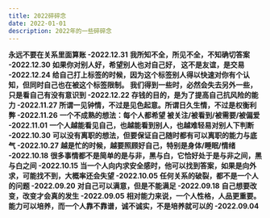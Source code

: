 ```yaml
---
title: 2022碎碎念
date: 2022-01-01
description: 2022年的一些碎碎念
---
```


<a className="block h-full rounded-lg border border-gray-700 p-4 hover:border-pink-600">
    <strong className="font-medium text-white">永远不要在关系里面算账 -2022.12.31</strong>
</a>

<a className="block h-full rounded-lg border border-gray-700 p-4 hover:border-pink-600">
    <strong className="font-medium text-white">我所知不全，所见不全，不知确切答案 -2022.12.30</strong>
</a>

<a className="block h-full rounded-lg border border-gray-700 p-4 hover:border-pink-600">
    <strong className="font-medium text-white">如果你对别人好，希望别人也对自己好，
    这不是友谊，是交易 -2022.12.24</strong>
</a>

<a className="block h-full rounded-lg border border-gray-700 p-4 hover:border-pink-600">
    <strong className="font-medium text-white">给自己打上标签的时候，因为这个标签别人得以快速对你有个认知，但同时自己也在被这个标签限制。
    我们得到一些时，必然会失去另外一些，只是看自己有没有意识到 -2022.12.22</strong>
</a>

<a className="block h-full rounded-lg border border-gray-700 p-4 hover:border-pink-600">
    <strong className="font-medium text-white">存钱的目的，是为了提高自己抗风险的能力 -2022.11.27</strong>
</a>
            
<a className="block h-full rounded-lg border border-gray-700 p-4 hover:border-pink-600">
    <strong className="font-medium text-white">所谓一见钟情，不过是见色起意。所谓日久生情，不过是权衡利弊 -2022.11.26</strong>
</a>
            
<a className="block h-full rounded-lg border border-gray-700 p-4 hover:border-pink-600">
    <strong className="font-medium text-white">一个不成熟的想法：每个人都希望 被关注/被看到/被需要/被偏爱 -2022.11.01</strong>
</a>
            
<a className="block h-full rounded-lg border border-gray-700 p-4 hover:border-pink-600">
    <strong className="font-medium text-white">一个人越能看见自己，也越能看到别人，也越难轻易对别人下判断 -2022.10.30</strong>
</a>
            
<a className="block h-full rounded-lg border border-gray-700 p-4 hover:border-pink-600">
    <strong className="font-medium text-white">可以没有离职的想法，但要保证自己随时都有可以离职的能力与底气 -2022.10.27</strong>
</a>
            
<a className="block h-full rounded-lg border border-gray-700 p-4 hover:border-pink-600">
    <strong className="font-medium text-white">越是忙的时候，越要照顾好自己，特别是身体/睡眠/情绪 -2022.10.18</strong>
</a>
            
<a className="block h-full rounded-lg border border-gray-700 p-4 hover:border-pink-600">
    <strong className="font-medium text-white">很多事情都不是简单的是与非，黑与白，它恰好处于是与非之间，黑与白之间 -2022.10.15</strong>
</a>
         
<a className="block h-full rounded-lg border border-gray-700 p-4 hover:border-pink-600">
    <strong className="font-medium text-white">当一个人向内求安全感时，他可以找到答案，如果是向外求，可能找不到，大概率还会失望 -2022.10.05</strong>
</a>

<a className="block h-full rounded-lg border border-gray-700 p-4 hover:border-pink-600">
    <strong className="font-medium text-white">任何关系的破裂，都不是一个人的问题 -2022.09.20</strong>
</a>

<a className="block h-full rounded-lg border border-gray-700 p-4 hover:border-pink-600">
    <strong className="font-medium text-white">对自己可以满意，但是不能满足 -2022.09.18</strong>
</a>

<a className="block h-full rounded-lg border border-gray-700 p-4 hover:border-pink-600">
    <strong className="font-medium text-white">自己想要改变，改变才会真的发生 -2022.09.05</strong>
</a>

<a className="block h-full rounded-lg border border-gray-700 p-4 hover:border-pink-600">
    <strong className="font-medium text-white">相对能力来说，一个人性格，人品更重要。
    能力可以培养，而一个人靠不靠谱，诚不诚实，不是培养就可以的 -2022.09.04</strong>
</a>
            